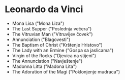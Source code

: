 # Leonardo da Vinci
- Mona Lisa ("Mona Liza")
- The Last Supper ("Poslednja večera")
- The Vitruvian Man ("Vitruvijev čovek")
- Annunciation ("Blagovesti")
- The Baptism of Christ ("Krštenje Hristovo")
- The Lady with an Ermine ("Gospa sa jaslicama")
- Virgin of the Rocks ("Djevica na stijeni")
- The Annunciation ("Navještenje")
- Madonna Litta ("Madona Lita")
- The Adoration of the Magi ("Poklonjenje mudraca")